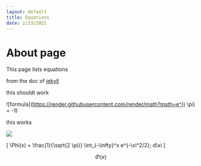 ```yaml
---
layout: default
title: Equations
date: 2/23/2021
---
```

# About page

This page lists equations

from the doc of [jekyll](https://jekyllrb.com/docs/step-by-step/04-layouts/)

this shouldt work

![formula](https://render.githubusercontent.com/render/math?math=e^{i \pi} = -1)


this works

<img src="https://render.githubusercontent.com/render/math?math=e^{i \pi} = -1">

\[ \Phi(x) = \frac{1}{\sqrt{2 \pi}} \int_{-\infty}^x e^{-\xi^2/2}\; d\xi \]

$$\Phi(x)$$